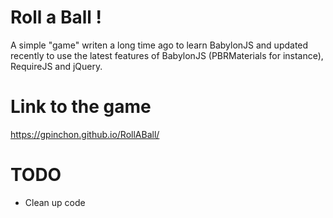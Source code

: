 # Roll a Ball !
A simple "game" writen a long time ago to learn BabylonJS and updated recently to use the latest features of BabylonJS (PBRMaterials for instance), RequireJS and jQuery.
# Link to the game
https://gpinchon.github.io/RollABall/
# TODO
- Clean up code
